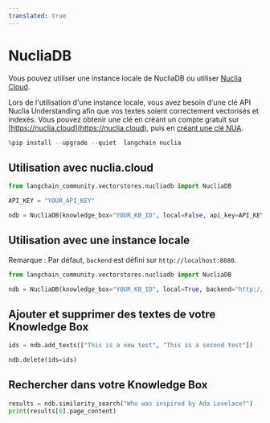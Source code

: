 ```yaml
---
translated: true
---
```


# NucliaDB

Vous pouvez utiliser une instance locale de NucliaDB ou utiliser [Nuclia Cloud](https://nuclia.cloud).

Lors de l'utilisation d'une instance locale, vous avez besoin d'une clé API Nuclia Understanding afin que vos textes soient correctement vectorisés et indexés. Vous pouvez obtenir une clé en créant un compte gratuit sur [https://nuclia.cloud](https://nuclia.cloud), puis en [créant une clé NUA](https://docs.nuclia.dev/docs/docs/using/understanding/intro).

```python
%pip install --upgrade --quiet  langchain nuclia
```

## Utilisation avec nuclia.cloud

```python
from langchain_community.vectorstores.nucliadb import NucliaDB

API_KEY = "YOUR_API_KEY"

ndb = NucliaDB(knowledge_box="YOUR_KB_ID", local=False, api_key=API_KEY)
```

## Utilisation avec une instance locale

Remarque : Par défaut, `backend` est défini sur `http://localhost:8080`.

```python
from langchain_community.vectorstores.nucliadb import NucliaDB

ndb = NucliaDB(knowledge_box="YOUR_KB_ID", local=True, backend="http://my-local-server")
```

## Ajouter et supprimer des textes de votre Knowledge Box

```python
ids = ndb.add_texts(["This is a new test", "This is a second test"])
```

```python
ndb.delete(ids=ids)
```

## Rechercher dans votre Knowledge Box

```python
results = ndb.similarity_search("Who was inspired by Ada Lovelace?")
print(results[0].page_content)
```

